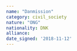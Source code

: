 ```yaml
---
name: "Danmission"
category: civil_society
nature: "ONG"
nationality: DNK
alliance: 
date_signed: '2018-11-12'
---
```

    